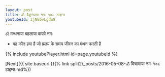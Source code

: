 ```yaml
---
layout: post
title: ॐ वैकुण्ठाया नमः १०८ टाइम्स
youtubeId: zjNGbvLgdw8
---
```

 
 
 ॐ मन्धनाया बहलाया वायवे नमः  
 
 -  वह कौन हवा है जो प्रलय के समय जीवन का मंथन करती है 
 
  
 
  
 
 
 
 
 
 


{% include youtubePlayer.html id=page.youtubeId %}
 
[Next]({{ site.baseurl }}{% link  split2/_posts/2016-05-08-ॐ विश्रामाया नमः १०८ टाइम्स.md%})
 
